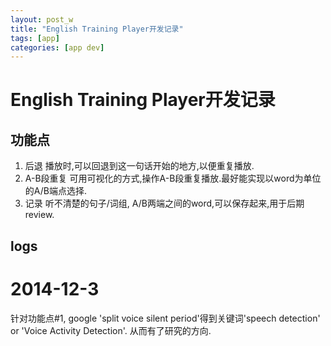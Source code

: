 ```yaml
---
layout: post_w
title: "English Training Player开发记录"
tags: [app] 
categories: [app dev]
---
```


# English Training Player开发记录 #

## 功能点 ##

1. 后退
	播放时,可以回退到这一句话开始的地方,以便重复播放.
2. A-B段重复
	可用可视化的方式,操作A-B段重复播放.最好能实现以word为单位的A/B端点选择.
2. 记录
	听不清楚的句子/词组, A/B两端之间的word,可以保存起来,用于后期review.

## logs ##

2014-12-3
==========
针对功能点#1, google 'split voice silent period'得到关键词'speech detection' or 'Voice Activity Detection'. 从而有了研究的方向.